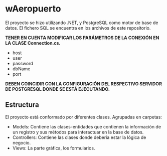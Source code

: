 # wAeropuerto

El proyecto se hizo utilizando .NET, y PostgreSQL como motor de base de datos. El fichero SQL se encuentra
en los archivos de este repositorio.

**TENER EN CUENTA MODIFICAR LOS PARÁMETROS DE LA CONEXIÓN EN LA CLASE Connection.cs.**

- host
- user
- password
- dbName
- port

**DEBEN COINCIDIR CON LA CONFIGURACIÓN DEL RESPECTIVO SERVIDOR DE POSTGRESQL DONDE SE ESTÁ EJECUTANDO.**

## Estructura

El proyecto está conformado por diferentes clases. Agrupadas en carpetas:

- Models: Contiene las clases-entidades que contienen la información de un registro y sus métodos para interactuar en la base de datos.
- Controllers: Contiene las clases donde debería estar la lógica de negocio.
- Views: La parte gráfica, los formularios.



